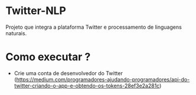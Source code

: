 # Twitter-NLP
Projeto que integra a plataforma Twitter e processamento de linguagens naturais.
# Como executar ?
- Crie uma conta de desenvolvedor do Twitter (https://medium.com/programadores-ajudando-programadores/api-do-twitter-criando-o-app-e-obtendo-os-tokens-28ef3e2a281c)
